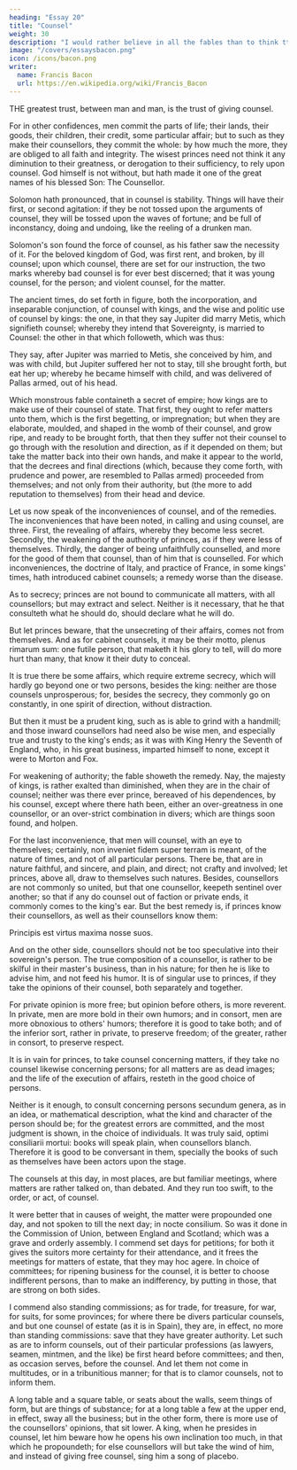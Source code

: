 ```yaml
---
heading: "Essay 20"
title: "Counsel"
weight: 30
description: "I would rather believe in all the fables than to think tthat this universal frame is without a mind"
image: "/covers/essaysbacon.png"
icon: /icons/bacon.png
writer:
  name: Francis Bacon
  url: https://en.wikipedia.org/wiki/Francis_Bacon
---
```




THE greatest trust, between man and man, is the trust of giving counsel. 

For in other confidences, men commit the parts of life; their lands, their goods, their children, their credit, some particular affair; but to such as they make their counsellors, they commit the whole: by how much the more, they are obliged to all faith and integrity. The wisest princes need not think it any diminution to their greatness, or derogation to their sufficiency, to rely upon counsel. God himself is not without, but hath made it one of the great names of his blessed Son: The Counsellor. 

Solomon hath pronounced, that in counsel is stability. Things will have their first, or second agitation: if they be not tossed upon the arguments of counsel, they will be tossed upon the waves of fortune; and be full of inconstancy, doing and undoing, like the reeling of a drunken man. 

Solomon's son found the force of counsel, as his father saw the necessity of it. For the beloved kingdom of God, was first rent, and broken, by ill counsel; upon which counsel, there are set for our instruction, the two marks whereby bad counsel is for ever best discerned; that it was young counsel, for the person; and violent counsel, for the matter.

The ancient times, do set forth in figure, both the incorporation, and inseparable conjunction, of counsel with kings, and the wise and politic use of counsel by kings: the one, in that they say Jupiter did marry Metis, which signifieth counsel; whereby they intend that Sovereignty, is married to Counsel: the other in that which followeth, which was thus: 

They say, after Jupiter was married to Metis, she conceived by him, and was with child, but Jupiter suffered her not to stay, till she brought forth, but eat her up; whereby he became himself with child, and was delivered of Pallas armed, out of his head. 

Which monstrous fable containeth a secret of empire; how kings are to make use of their counsel of state. That first, they ought to refer matters unto them, which is the first begetting, or impregnation; but when they are elaborate, moulded, and shaped in the womb of their counsel, and grow ripe, and ready to be brought forth, that then they suffer not their counsel to go through with the resolution and direction, as if it depended on them; but take the matter back into their own hands, and make it appear to the world, that the decrees and final directions (which, because they come forth, with prudence and power, are resembled to Pallas armed) proceeded from themselves; and not only from their authority, but (the more to add reputation to themselves) from their head and device.

Let us now speak of the inconveniences of counsel, and of the remedies. The inconveniences that have been noted, in calling and using counsel, are three. First, the revealing of affairs, whereby they become less secret. Secondly, the weakening of the authority of princes, as if they were less of themselves. Thirdly, the danger of being unfaithfully counselled, and more for the good of them that counsel, than of him that is counselled. For which inconveniences, the doctrine of Italy, and practice of France, in some kings' times, hath introduced cabinet counsels; a remedy worse than the disease.

As to secrecy; princes are not bound to communicate all matters, with all counsellors; but may extract and select. Neither is it necessary, that he that consulteth what he should do, should declare what he will do. 

But let princes beware, that the unsecreting of their affairs, comes not from themselves. And as for cabinet counsels, it may be their motto, plenus rimarum sum: one futile person, that maketh it his glory to tell, will do more hurt than many, that know it their duty to conceal. 

It is true there be some affairs, which require extreme secrecy, which will hardly go beyond one or two persons, besides the king: neither are those counsels unprosperous; for, besides the secrecy, they commonly go on constantly, in one spirit of direction, without distraction. 

But then it must be a prudent king, such as is able to grind with a handmill; and those inward counsellors had need also be wise men, and especially true and trusty to the king's ends; as it was with King Henry the Seventh of England, who, in his great business, imparted himself to none, except it were to Morton and Fox.

For weakening of authority; the fable showeth the remedy. Nay, the majesty of kings, is rather exalted than diminished, when they are in the chair of counsel; neither was there ever prince, bereaved of his dependences, by his counsel, except where there hath been, either an over-greatness in one counsellor, or an over-strict combination in divers; which are things soon found, and holpen.

For the last inconvenience, that men will counsel, with an eye to themselves; certainly, non inveniet fidem super terram is meant, of the nature of times, and not of all particular persons. There be, that are in nature faithful, and sincere, and plain, and direct; not crafty and involved; let princes, above all, draw to themselves such natures. Besides, counsellors are not commonly so united, but that one counsellor, keepeth sentinel over another; so that if any do counsel out of faction or private ends, it commonly comes to the king's ear. But the best remedy is, if princes know their counsellors, as well as their counsellors know them:

Principis est virtus maxima nosse suos.

And on the other side, counsellors should not be too speculative into their sovereign's person. The true composition of a counsellor, is rather to be skilful in their master's business, than in his nature; for then he is like to advise him, and not feed his humor. It is of singular use to princes, if they take the opinions of their counsel, both separately and together.

For private opinion is more free; but opinion before others, is more reverent. In private, men are more bold in their own humors; and in consort, men are more obnoxious to others' humors; therefore it is good to take both; and of the inferior sort, rather in private, to preserve freedom; of the greater, rather in consort, to preserve respect. 

It is in vain for princes, to take counsel concerning matters, if they take no counsel likewise concerning persons; for all matters are as dead images; and the life of the execution of affairs, resteth in the good choice of persons. 

Neither is it enough, to consult concerning persons secundum genera, as in an idea, or mathematical description, what the kind and character of the person should be; for the greatest errors are committed, and the most judgment is shown, in the choice of individuals. It was truly said, optimi consiliarii mortui: books will speak plain, when counsellors blanch. Therefore it is good to be conversant in them, specially the books of such as themselves have been actors upon the stage.

The counsels at this day, in most places, are but familiar meetings, where matters are rather talked on, than debated. And they run too swift, to the order, or act, of counsel. 

It were better that in causes of weight, the matter were propounded one day, and not spoken to till the next day; in nocte consilium. So was it done in the Commission of Union, between England and Scotland; which was a grave and orderly assembly. I commend set days for petitions; for both it gives the suitors more certainty for their attendance, and it frees the meetings for matters of estate, that they may hoc agere. In choice of committees; for ripening business for the counsel, it is better to choose indifferent persons, than to make an indifferency, by putting in those, that are strong on both sides. 

I commend also standing commissions; as for trade, for treasure, for war, for suits, for some provinces; for where there be divers particular counsels, and but one counsel of estate (as it is in Spain), they are, in effect, no more than standing commissions: save that they have greater authority. Let such as are to inform counsels, out of their particular professions (as lawyers, seamen, mintmen, and the like) be first heard before committees; and then, as occasion serves, before the counsel. And let them not come in multitudes, or in a tribunitious manner; for that is to clamor counsels, not to inform them. 

A long table and a square table, or seats about the walls, seem things of form, but are things of substance; for at a long table a few at the upper end, in effect, sway all the business; but in the other form, there is more use of the counsellors' opinions, that sit lower. A king, when he presides in counsel, let him beware how he opens his own inclination too much, in that which he propoundeth; for else counsellors will but take the wind of him, and instead of giving free counsel, sing him a song of placebo.




